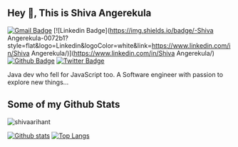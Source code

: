 ## Hey 👋, This is Shiva Angerekula
[![Gmail Badge](https://img.shields.io/badge/-shivaangirekula78@gmail.com-c14438?style=flat&logo=Gmail&logoColor=white&link=mailto:shivaangirekula78@gmail.com)](mailto:shivaangirekula78@gmail.com) 
[![Linkedin Badge](https://img.shields.io/badge/-Shiva Angerekula-0072b1?style=flat&logo=Linkedin&logoColor=white&link=https://www.linkedin.com/in/Shiva Angerekula/)](https://www.linkedin.com/in/Shiva Angerekula/) [![Github Badge](https://img.shields.io/badge/-shivaarihant-grey?style=flat&logo=github&logoColor=white&link=https://github.com/shivaarihant/)](https://www.github.com/shivaarihant/) [![Twitter Badge](https://img.shields.io/badge/-Shivaangirekula-00acee?style=flat&logo=twitter&logoColor=white&link=https://twitter.com/Shivaangirekula/)](https://www.twitter.com/Shivaangirekula/) <p align='left'>Java dev who fell for JavaScript too. A Software engineer with passion to explore new things...</p>
## Some of my Github Stats
<p align=left> <img src=https://komarev.com/ghpvc/?username=shivaarihant alt=shivaarihant /> </p>

[![Github stats](https://github-readme-stats.vercel.app/api?username=shivaarihant&show_icons=true&include_all_commits=true)](https://github.com/shivaarihant/github-readme-stats)
[![Top Langs](https://github-readme-stats.vercel.app/api/top-langs/?username=shivaarihant&layout=compact)](https://github.com/shivaarihant/github-readme-stats)

